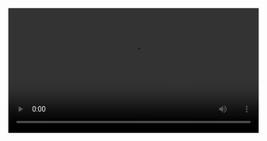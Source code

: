 
<video width="100%" controls controlslist="nodownload nofullscreen noremoteplayback" disablePictureInPicture>
  <source src="https://api.keepwork.com/ts-storage/siteFiles/15753/raw#23追风少年-4.webm" type="video/webm" />
  <source src="https://api.keepwork.com/ts-storage/siteFiles/15754/raw#23追风少年-4.mp4" type="video/mp4" />
   
  你的浏览器不支持播放
</video>
<style>
video::-webkit-media-controls-fullscreen-button { display: none; } 
</style>